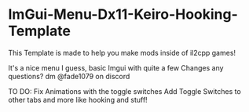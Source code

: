 # ImGui-Menu-Dx11-Keiro-Hooking-Template
This Template is made to help you make mods inside of il2cpp games!

It's a nice menu I guess, basic Imgui with quite a few Changes
any questions? dm @fade1079 on discord

TO DO:
Fix Animations with the toggle switches
Add Toggle Switches to other tabs
and more like hooking and stuff!
